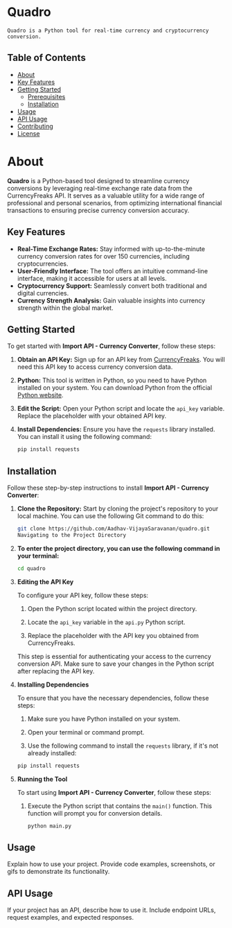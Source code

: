 # Quadro
`Quadro is a Python tool for real-time currency and cryptocurrency conversion.`

## Table of Contents

- [About](#about)
- [Key Features](#key-features)
- [Getting Started](#getting-started)
  - [Prerequisites](#prerequisites)
  - [Installation](#installation)
- [Usage](#usage)
- [API Usage](#api-usage)
- [Contributing](#contributing)
- [License](#license)

# About

**Quadro** is a Python-based tool designed to streamline currency conversions by leveraging real-time exchange rate data from the CurrencyFreaks API. It serves as a valuable utility for a wide range of professional and personal scenarios, from optimizing international financial transactions to ensuring precise currency conversion accuracy.

## Key Features

- **Real-Time Exchange Rates:** Stay informed with up-to-the-minute currency conversion rates for over 150 currencies, including cryptocurrencies.
- **User-Friendly Interface:** The tool offers an intuitive command-line interface, making it accessible for users at all levels.
- **Cryptocurrency Support:** Seamlessly convert both traditional and digital currencies.
- **Currency Strength Analysis:** Gain valuable insights into currency strength within the global market.

## Getting Started

To get started with **Import API - Currency Converter**, follow these steps:

1. **Obtain an API Key:** Sign up for an API key from [CurrencyFreaks](https://currencyfreaks.com/). You will need this API key to access currency conversion data.

2. **Python:** This tool is written in Python, so you need to have Python installed on your system. You can download Python from the official [Python website](https://www.python.org/).

3. **Edit the Script:** Open your Python script and locate the `api_key` variable. Replace the placeholder with your obtained API key.

4. **Install Dependencies:** Ensure you have the `requests` library installed. You can install it using the following command:

   ```bash
   pip install requests

## Installation

Follow these step-by-step instructions to install **Import API - Currency Converter**:

1. **Clone the Repository:** Start by cloning the project's repository to your local machine. You can use the following Git command to do this:

   ```bash
   git clone https://github.com/Aadhav-VijayaSaravanan/quadro.git
   Navigating to the Project Directory

2. **To enter the project directory, you can use the following command in your terminal:**

   ```bash
   cd quadro
3. **Editing the API Key**

   To configure your API key, follow these steps:

   1. Open the Python script located within the project directory.

   2. Locate the `api_key` variable in the `api.py` Python script.

   3. Replace the placeholder with the API key you obtained from CurrencyFreaks.

   This step is essential for authenticating your access to the currency conversion API. Make sure to save your changes in the Python script after replacing the API key.
   
4. **Installing Dependencies**

   To ensure that you have the necessary dependencies, follow these steps:

   1. Make sure you have Python installed on your system.

   2. Open your terminal or command prompt.

   3. Use the following command to install the `requests` library, if it's not already installed:

   ```bash
   pip install requests

5. **Running the Tool**

   To start using **Import API - Currency Converter**, follow these steps:

   1. Execute the Python script that contains the `main()` function. This function will prompt you for conversion details.
      ```bash
      python main.py


## Usage

Explain how to use your project. Provide code examples, screenshots, or gifs to demonstrate its functionality.

## API Usage

If your project has an API, describe how to use it. Include endpoint URLs, request examples, and expected responses.
